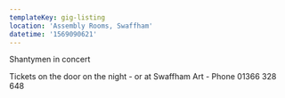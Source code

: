 ```yaml
---
templateKey: gig-listing
location: 'Assembly Rooms, Swaffham'
datetime: '1569090621'
---
```

Shantymen in concert

Tickets on the door on the night - or at Swaffham Art -  Phone 01366 328 648
